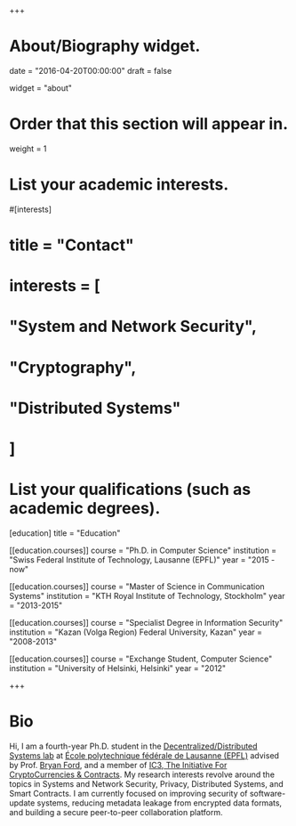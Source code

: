 +++
# About/Biography widget.

date = "2016-04-20T00:00:00"
draft = false

widget = "about"

# Order that this section will appear in.
weight = 1

# List your academic interests.
#[interests]
#  title = "Contact"
#  interests = [
#    "System and Network Security",
#    "Cryptography",
#    "Distributed Systems"
#  ]

# List your qualifications (such as academic degrees).
[education]
  title = "Education"

[[education.courses]]
  course = "Ph.D. in Computer Science"
  institution = "Swiss Federal Institute of Technology, Lausanne (EPFL)"
  year = "2015 - now"

[[education.courses]]
  course = "Master of Science in Communication Systems"
  institution = "KTH Royal Institute of Technology, Stockholm"
  year = "2013-2015"

[[education.courses]]
  course = "Specialist Degree in Information Security"
  institution = "Kazan (Volga Region) Federal University, Kazan"
  year = "2008-2013"
  
[[education.courses]]
  course = "Exchange Student, Computer Science"
  institution = "University of Helsinki, Helsinki"
  year = "2012"
 
+++

# Bio

Hi, I am a fourth-year Ph.D. student in the [Decentralized/Distributed Systems lab](https://dedis.epfl.ch/) at
[École polytechnique fédérale de Lausanne (EPFL)](http://www.epfl.ch/index.en.html)
advised by Prof. [Bryan Ford](http://bford.info/), and a member of [IC3, The Initiative For CryptoCurrencies & Contracts](https://www.initc3.org/).
My research interests revolve around the topics in Systems and Network Security, Privacy, Distributed Systems, and Smart Contracts.
I am currently focused on improving security of software-update systems, reducing metadata leakage from encrypted data formats, and building a secure peer-to-peer collaboration
platform.
